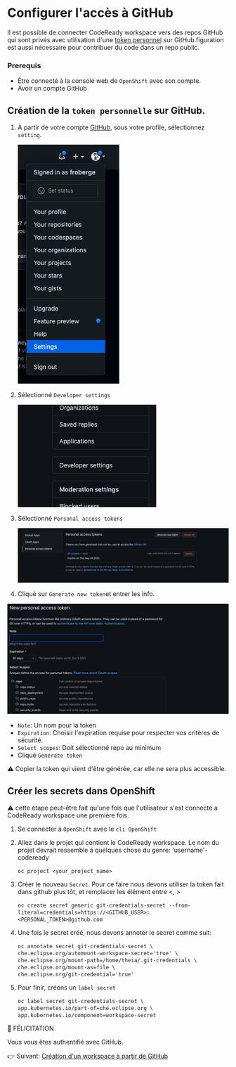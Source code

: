 # Configurer l'accès à GitHub

Il est possible de connecter CodeReady workspace vers des repos GitHub qui sont privés avec utilisation d'une [token personnel](https://docs.github.com/en/authentication/keeping-your-account-and-data-secure/creating-a-personal-access-token) sur GitHub.figuration est aussi nécessaire pour contribuer du code dans un repo public.

### Prerequis
* Être connecté à la console web de `OpenShift` avec son compte.
* Avoir un compte GitHub

## Création de la `token personnelle` sur GitHub.

1. À partir de votre compte [GitHub](github.com), sous votre profile, sélectionnez `setting`.

    ![GitHub setting](images/github-setting.png)

2. Sélectionné `Developer settings`

    ![GitHub dev](images/github-devsetting.png)

3. Sélectionné `Personal access tokens`

    ![GitHub personal token](images/github-personal-token.png)

7. Cliqué sur `Generate new token`et entrer les info.

![GitHub personal token 2](images/github-access-token.png)

* `Note`: Un nom pour la token
* `Expiration`: Choisir l'expiration requise pour respecter vos critères de sécurité. 
*  `Select scopes`: Doit sélectionné repo au minimum
* Cliqué `Generate token`

:warning: Copier la token qui vient d'être générée, car elle ne sera plus accessible.


## Créer les secrets dans OpenShift
:warning: cette étape peut-être fait qu'une fois que l'utilisateur s'est connecté a CodeReady workspace une première fois.

1. Se connecter à `OpenShift` avec le  `cli OpenShift`

2. Allez dans le projet qui contient le CodeReady workspace. Le nom du projet devrait ressemble à quelques chose du genre:  'username'-codeready
    ```
    oc project <your_project_name>
    ```

3. Créer le nouveau `Secret`. Pour ce faire nous devons utiliser la token fait dans github plus tôt, et remplacer les élément entre <, >
    ```
    oc create secret generic git-credentials-secret --from-literal=credentials=https://<GITHUB_USER>:<PERSONAL_TOKEN>@github.com
    ```

4. Une fois le secret créé, nous devons annoter le secret comme suit:
    ```
    oc annotate secret git-credentials-secret \
    che.eclipse.org/automount-workspace-secret='true' \
    che.eclipse.org/mount-path=/home/theia/.git-credentials \
    che.eclipse.org/mount-as=file \
    che.eclipse.org/git-credential='true'
    ```

5. Pour finir, créons un `label secret`
    ```
    oc label secret git-credentials-secret \
    app.kubernetes.io/part-of=che.eclipse.org \
    app.kubernetes.io/component=workspace-secret
    ```

:tada: FÉLICITATION

Vous vous êtes authentifié avec GitHub.

:point_right: Suivant: [Création d'un workspace à partir de GitHub](docs/workspace-creation.md)

